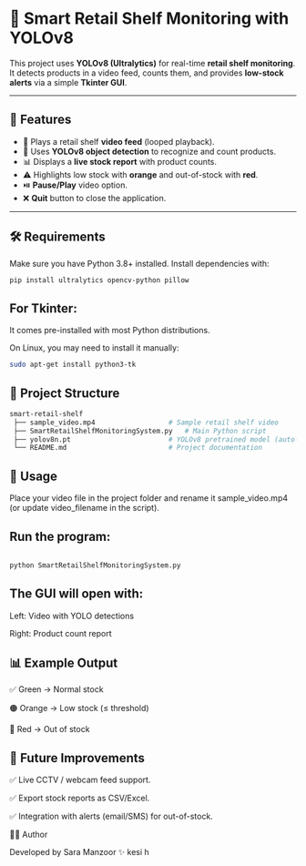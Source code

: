 # 🛒 Smart Retail Shelf Monitoring with YOLOv8  

This project uses **YOLOv8 (Ultralytics)** for real-time **retail shelf monitoring**.  
It detects products in a video feed, counts them, and provides **low-stock alerts** via a simple **Tkinter GUI**.  

---

## 📌 Features  
- 🎥 Plays a retail shelf **video feed** (looped playback).  
- 🤖 Uses **YOLOv8 object detection** to recognize and count products.  
- 📊 Displays a **live stock report** with product counts.  
- ⚠️ Highlights low stock with **orange** and out-of-stock with **red**.  
- ⏯️ **Pause/Play** video option.  
- ❌ **Quit** button to close the application.  

---

## 🛠️ Requirements  

Make sure you have Python 3.8+ installed. Install dependencies with:  

```bash
pip install ultralytics opencv-python pillow
```
## For Tkinter:

It comes pre-installed with most Python distributions.

On Linux, you may need to install it manually:
```bash
sudo apt-get install python3-tk
```
## 📂 Project Structure  

```bash
smart-retail-shelf
 ├── sample_video.mp4                  # Sample retail shelf video
 ├── SmartRetailShelfMonitoringSystem.py   # Main Python script
 ├── yolov8n.pt                        # YOLOv8 pretrained model (auto-download hota hai agar missing ho)
 └── README.md                         # Project documentation
```
##  🚀 Usage

Place your video file in the project folder and rename it sample_video.mp4 (or update video_filename in the script).

 ## Run the program:
```bash

python SmartRetailShelfMonitoringSystem.py  
```

## The GUI will open with:

Left: Video with YOLO detections

Right: Product count report

 ## 📊 Example Output

✅ Green → Normal stock

🟠 Orange → Low stock (≤ threshold)

🔴 Red → Out of stock

## 📌 Future Improvements

✅ Live CCTV / webcam feed support.

✅ Export stock reports as CSV/Excel.

✅ Integration with alerts (email/SMS) for out-of-stock.

👨‍💻 Author

Developed by Sara Manzoor ✨ kesi h
